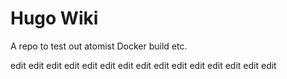 # Hugo Wiki

A repo to test out atomist Docker build etc.

edit
edit
edit
edit
edit
edit
edit
edit
edit
edit
edit
edit
edit
edit
edit

